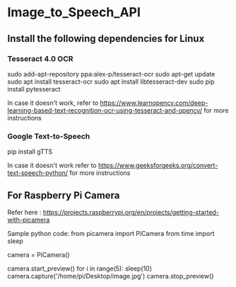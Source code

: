 # Image_to_Speech_API

## Install the following dependencies for Linux
### Tesseract 4.0 OCR
sudo add-apt-repository ppa:alex-p/tesseract-ocr
sudo apt-get update
sudo apt install tesseract-ocr
sudo apt install libtesseract-dev
sudo pip install pytesseract

In case it doesn't work, refer to https://www.learnopencv.com/deep-learning-based-text-recognition-ocr-using-tesseract-and-opencv/ for more instructions

### Google Text-to-Speech
pip install gTTS

In case it doesn't work refer to https://www.geeksforgeeks.org/convert-text-speech-python/ for more instructions

## For Raspberry Pi Camera
Refer here : https://projects.raspberrypi.org/en/projects/getting-started-with-picamera

Sample python code:
from picamera import PiCamera
from time import sleep

camera = PiCamera()

camera.start_preview()
for i in range(5):
  sleep(10)
  camera.capture('/home/pi/Desktop/image.jpg')
camera.stop_preview()

